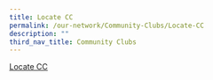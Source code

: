 ```yaml
---
title: Locate CC
permalink: /our-network/Community-Clubs/Locate-CC
description: ""
third_nav_title: Community Clubs
---
```


 [Locate CC]()